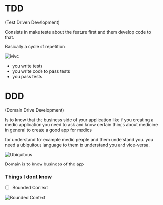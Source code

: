 # TDD
(Test Driven Development)

Consists in make teste about the feature first and them develop code to that.

Basically a cycle of repetition

![Mvc](https://imgur.com/YsRvTKp.png)

- you write tests
- you write code to pass tests
- you pass tests

# DDD
(Domain Drive Development)

Is to know that the business side of your application like if you creating a medic application you need to ask and know certain things about medicine in general to create a good app for medics

for understand for example medic people and them understand you.
you need a ubiquitous language to them to understand you and vice-versa.

![Ubiquitous](https://imgur.com/WxuZN6I.png)

Domain is to know business of the app

### Things I dont know
- [ ] Bounded Context 

![Bounded Context](https://imgur.com/aIbQBps.png)